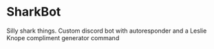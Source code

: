# SharkBot
 Silly shark things. Custom discord bot with autoresponder and a Leslie Knope compliment generator command
